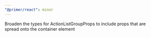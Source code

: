 ```yaml
---
"@primer/react": minor
---
```


Broaden the types for ActionListGroupProps to include props that are spread onto the container element
